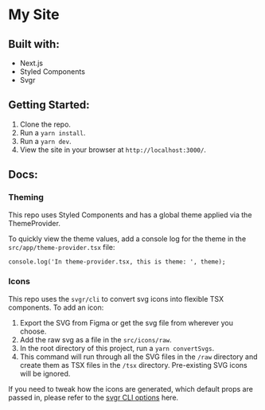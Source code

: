 # My Site

## Built with:

- Next.js
- Styled Components
- Svgr

## Getting Started:

1. Clone the repo.
2. Run a `yarn install`.
3. Run a `yarn dev`.
4. View the site in your browser at `http://localhost:3000/`.

## Docs:

### Theming

This repo uses Styled Components and has a global theme applied via the ThemeProvider.

To quickly view the theme values, add a console log for the theme in the `src/app/theme-provider.tsx` file:

`console.log('In theme-provider.tsx, this is theme: ', theme);`

### Icons

This repo uses the `svgr/cli` to convert svg icons into flexible TSX components. To add an icon:

1. Export the SVG from Figma or get the svg file from wherever you choose.
2. Add the raw svg as a file in the `src/icons/raw`.
3. In the root directory of this project, run a `yarn convertSvgs`.
4. This command will run through all the SVG files in the `/raw` directory and create them as TSX files in the `/tsx` directory. Pre-existing SVG icons will be ignored.

If you need to tweak how the icons are generated, which default props are passed in, please refer to the [svgr CLI options](https://react-svgr.com/docs/options/) here.
